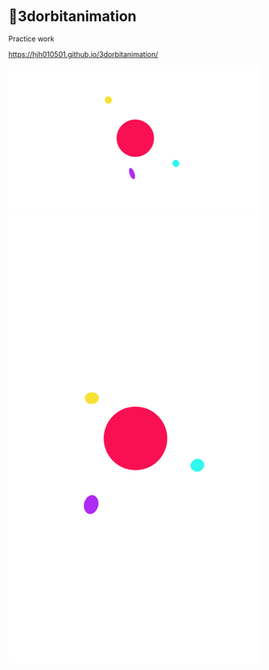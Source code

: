 # 🌠3dorbitanimation

Practice work

https://hjh010501.github.io/3dorbitanimation/

![](https://github.com/hjh010501/3dorbitanimation/blob/master/scr1.png)
![](https://github.com/hjh010501/3dorbitanimation/blob/master/scr2.png)
